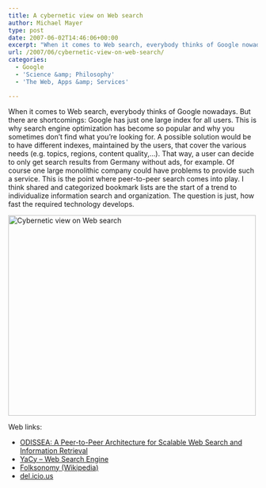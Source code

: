 ```yaml
---
title: A cybernetic view on Web search
author: Michael Mayer
type: post
date: 2007-06-02T14:46:06+00:00
excerpt: "When it comes to Web search, everybody thinks of Google nowadays. But there are shortcomings: Google has just one large index for all users. This is why search engine optimization has become so popular and why you sometimes don't find what you're looking for. A possible solution would be to have different indexes, maintained by the users, that cover the various needs (e.g. topics, regions, content quality,...). That way, a user can decide to only get search results from Germany without ads, for example. Of course one large monolithic company could have problems to provide such a service."
url: /2007/06/cybernetic-view-on-web-search/
categories:
  - Google
  - 'Science &amp; Philosophy'
  - 'The Web, Apps &amp; Services'

---
```

When it comes to Web search, everybody thinks of Google nowadays. But there are shortcomings: Google has just one large index for all users. This is why search engine optimization has become so popular and why you sometimes don&#8217;t find what you&#8217;re looking for. A possible solution would be to have different indexes, maintained by the users, that cover the various needs (e.g. topics, regions, content quality,&#8230;). That way, a user can decide to only get search results from Germany without ads, for example. Of course one large monolithic company could have problems to provide such a service. This is the point where peer-to-peer search comes into play. I think shared and categorized bookmark lists are the start of a trend to individualize information search and organization. The question is just, how fast the required technology develops.

<img src="http://www.nulldevice.de/wp-content/uploads/2008/04/web_search.png" alt="Cybernetic view on Web search" width="500" height="405" />

Web links:

  * [ODISSEA: A Peer-to-Peer Architecture for Scalable Web Search and Information Retrieval][1]
  * [YaCy &#8211; Web Search Engine][2]
  * [Folksonomy (Wikipedia)][3]
  * [del.icio.us][4]

 [1]: http://www.mpi-inf.mpg.de/departments/d5/teaching/ws03_04/p2p-data/01-13-writeup2.pdf
 [2]: http://www.yacy.net/yacy/
 [3]: http://en.wikipedia.org/wiki/Folksonomy
 [4]: http://del.icio.us/